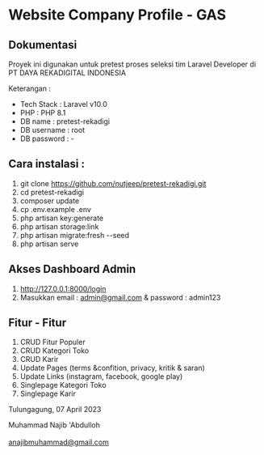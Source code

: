 <h1>Website Company Profile - GAS</h1>

## Dokumentasi

Proyek ini digunakan untuk pretest proses seleksi tim Laravel Developer di PT DAYA REKADIGITAL INDONESIA

Keterangan : 
- Tech Stack  : Laravel v10.0
- PHP         : PHP 8.1
- DB name     : pretest-rekadigi
- DB username : root
- DB password : -

## Cara instalasi : 
1. git clone https://github.com/nutjeep/pretest-rekadigi.git
2. cd pretest-rekadigi
3. composer update
3. cp .env.example .env
4. php artisan key:generate
5. php artisan storage:link
6. php artisan migrate:fresh --seed
7. php artisan serve

## Akses Dashboard Admin
1. http://127.0.0.1:8000/login
2. Masukkan email : admin@gmail.com & password : admin123

## Fitur - Fitur
1. CRUD Fitur Populer
2. CRUD Kategori Toko
3. CRUD Karir
3. Update Pages (terms &confition, privacy, kritik & saran)
4. Update Links (instagram, facebook, google play)
5. Singlepage Kategori Toko
6. Singlepage Karir



Tulungagung, 07 April 2023


Muhammad Najib 'Abdulloh
<br>
<br>
anajibmuhammad@gmail.com
